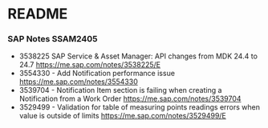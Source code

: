 # README

### SAP Notes SSAM2405

- 3538225 SAP Service & Asset Manager: API changes from MDK 24.4 to 24.7 https://me.sap.com/notes/3538225/E
- 3554330 - Add Notification performance issue https://me.sap.com/notes/3554330
- 3539704 - Notification Item section is failing when creating a Notification from a Work Order https://me.sap.com/notes/3539704
- 3529499 - Validation for table of measuring points readings errors when value is outside of limits https://me.sap.com/notes/3529499/E
